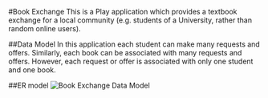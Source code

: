 #Book Exchange
This is a Play application which provides a textbook exchange for a local community (e.g. students of a University, rather than random online users).

##Data Model
In this application each student can make many requests and offers. Similarly, each book can be associated with many requests and offers. However, each request or offer is associated with only one student and one book.

##ER model
![Book Exchange Data Model](https://raw.github.com/ttaomae/book-exchange/master/images/BookExchangeDataModel.png)
